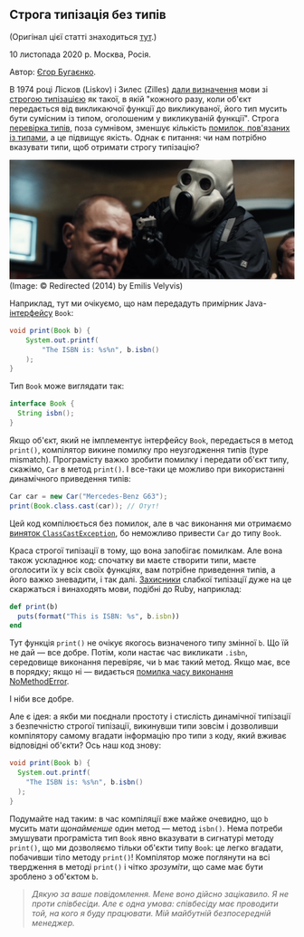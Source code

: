 ## Строга типізація без типів

(Оригінал цієї статті знаходиться [тут](https://www.yegor256.com/2020/11/10/typing-without-types.html).)

10 листопада 2020 р. Москва, Росія.

Автор: [Єгор Бугаєнко](https://www.yegor256.com).

В 1974 році Лісков (Liskov) і Зилес (Zilles) [дали визначення](https://dl.acm.org/doi/abs/10.1145/942572.807045) мови зі [строгою типізацією](https://en.wikipedia.org/wiki/Strong_and_weak_typing) як такої, в якій "кожного разу, коли об'єкт передається від викликаючої функції до викликуваної, його тип мусить бути сумісним із типом, оголошеним у викликуваній функції". Строга [перевірка типів](https://en.wikipedia.org/wiki/Type_system), поза сумнівом, зменшує кількість [помилок, пов'язаних із типами](https://en.wikipedia.org/wiki/Type_system#Type_errors), а це підвищує якість. Однак є питання: чи нам потрібно вказувати типи, щоб отримати строгу типізацію?

![Redirected](/redirected.jpg)
(Image: :copyright: Redirected (2014) by Emilis Velyvis)

Наприклад, тут ми очікуємо, що нам передадуть примірник Java-[інтерфейсу](https://docs.oracle.com/javase/tutorial/java/concepts/interface.html) `Book`:

```java
void print(Book b) {
    System.out.printf(
        "The ISBN is: %s%n", b.isbn()
    );
}
```

Тип `Book` може виглядати так:

```java
interface Book {
  String isbn();
}
```

Якщо об'єкт, який не імплементує інтерфейсу `Book`, передається в метод `print()`, компілятор викине помилку про неузгодження типів (type mismatch). Програмісту важко зробити помилку і передати об'єкт типу, скажімо, `Car` в метод `print()`. І все-таки це можливо при використанні динамічного приведення типів:

```java
Car car = new Car("Mercedes-Benz G63");
print(Book.class.cast(car)); // Отут!
```

Цей код компілюється без помилок, але в час виконання ми отримаємо [виняток `ClassCastException`](https://docs.oracle.com/javase/7/docs/api/java/lang/ClassCastException.html), бо неможливо привести `Car` до типу `Book`.

Краса строгої типізації в тому, що вона запобігає помилкам. Але вона також ускладнює код: спочатку ви маєте створити типи, маєте оголосити їх у всіх своїх функціях, вам потрібне приведення типів, а його важко зневадити, і так далі. [Захисники](https://softwareengineering.stackexchange.com/questions/38002) слабкої типізації дуже на це скаржаться і винаходять мови, подібні до Ruby, наприклад:

```ruby
def print(b)
  puts(format("This is ISBN: %s", b.isbn))
end
```

Тут функція `print()` не очікує якогось визначеного типу змінної `b`. Що їй не дай — все добре. Потім, коли настає час викликати `.isbn`, середовище виконання перевіряє, чи `b` має такий метод. Якщо має, все в порядку; якщо ні — видається [помилка часу виконання NoMethodError](https://ruby-doc.org/core-2.5.0/NoMethodError.html).

І ніби все добре.

Але є ідея: а якби ми поєднали простоту і стислість динамічної типізації з безпечністю строгої типізації, викинувши типи зовсім і дозволивши компілятору самому вгадати інформацію про типи з коду, який вживає відповідні об'єкти? Ось наш код знову:

```java
void print(Book b) {
  System.out.printf(
    "The ISBN is: %s%n", b.isbn()
  );
}
```

Подумайте над таким: в час компіляції вже майже очевидно, що `b` мусить мати *щонайменше* один метод — метод `isbn()`. Нема потреби змушувати програміста тип `Book` явно вказувати в сигнатурі методу `print()`, що ми дозволяємо тільки об'єкти типу `Book`: це легко вгадати, побачивши тіло методу `print()`! Компілятор може поглянути на всі твердження в методі `print()` і чітко *зрозуміти*, що саме має бути зроблено з об'єктом `b`.

> _Дякую за ваше повідомлення. Мене воно дійсно зацікавило. Я не проти співбесіди. Але є одна умова: співбесіду має проводити той, на кого я буду працювати. Мій майбутній безпосередній менеджер._
